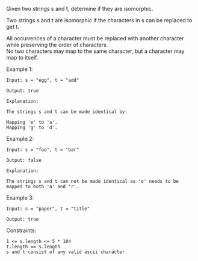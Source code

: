 Given two strings s and t, determine if they are isomorphic.  

Two strings s and t are isomorphic if the characters in s can be replaced to get t.  

All occurrences of a character must be replaced with another character while preserving the order of characters.  
No two characters may map to the same character, but a character may map to itself.  

 

Example 1:
```
Input: s = "egg", t = "add"

Output: true

Explanation:

The strings s and t can be made identical by:

Mapping 'e' to 'a'.
Mapping 'g' to 'd'.
```


Example 2:
```
Input: s = "foo", t = "bar"

Output: false

Explanation:

The strings s and t can not be made identical as 'o' needs to be mapped to both 'a' and 'r'.
```

Example 3:
```
Input: s = "paper", t = "title"

Output: true
```
 

Constraints:
```
1 <= s.length <= 5 * 104
t.length == s.length
s and t consist of any valid ascii character.
```